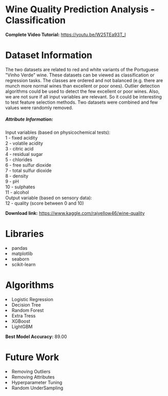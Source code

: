 # Wine Quality Prediction Analysis - Classification

**Complete Video Tutorial:** https://youtu.be/W25TEa93T_I

# Dataset Information

   The two datasets are related to red and white variants of the Portuguese "Vinho Verde" wine. These datasets can be viewed as classification or regression tasks. The classes are ordered and not balanced (e.g. there are munch more normal wines than excellent or poor ones). Outlier detection algorithms could be used to detect the few excellent or poor wines. Also, we are not sure if all input variables are relevant. So it could be interesting to test feature selection methods. Two datasets were combined and few values were randomly removed.

##### Attribute Information:
Input variables (based on physicochemical tests): \
1 - fixed acidity \
2 - volatile acidity \
3 - citric acid \
4 - residual sugar \
5 - chlorides \
6 - free sulfur dioxide \
7 - total sulfur dioxide \
8 - density \
9 - pH \
10 - sulphates \
11 - alcohol \
Output variable (based on sensory data): \
12 - quality (score between 0 and 10)

**Download link:** https://www.kaggle.com/rajyellow46/wine-quality

# Libraries

<li>pandas
<li>matplotlib
<li>seaborn
<li>scikit-learn

# Algorithms

<li>Logistic Regression
<li>Decision Tree
<li>Random Forest
<li>Extra Tress
<li>XGBoost
<li>LightGBM
  
**Best Model Accuracy:** 89.00

# Future Work

<li>Removing Outliers
<li>Removing Attributes
<li>Hyperparameter Tuning
<li>Random UnderSampling
